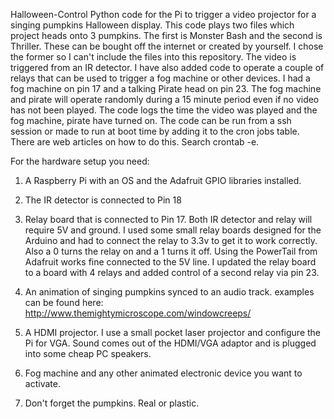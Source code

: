 Halloween-Control
Python code for the Pi to trigger a video projector for a singing pumpkins
Halloween display. This code plays two files which project heads onto 3 pumpkins.
The first is Monster Bash and the second is Thriller. These can be bought off the internet
or created by yourself. I chose the former so I can't include the files into this 
repository. The video is triggered from an IR detector. 
I have also added code to operate a couple of relays that can be used to trigger a fog 
machine or other devices. I had a fog machine on pin 17 and a talking Pirate head on pin 23. 
The fog machine and pirate will operate randomly during a 15 minute period even if no video has not been played.
The code logs the time the video was played and the fog machine, pirate have turned on.
The code can be run from a ssh session or made to run at boot time by adding it to  the cron jobs
table. There are web articles on how to do this. Search crontab -e.


For the hardware setup you need:

1) A Raspberry Pi with an OS and the Adafruit GPIO libraries installed. 

2) The IR detector is connected to Pin 18

3) Relay board that is connected to Pin 17. Both IR detector and relay will require
5V and ground. I used some small relay boards designed for the Arduino and had to 
connect the relay to 3.3v to get it to work correctly. Also a 0 turns the relay on and a 1
turns it off. Using the PowerTail from Adafruit works fine connected to the 5V line.
I updated the relay board to a board with 4 relays and added control of a second relay via pin 23.

4) An animation of  singing pumpkins synced to an audio track. examples can be found here: http://www.themightymicroscope.com/windowcreeps/

5) A HDMI projector. I use a small pocket laser  projector and configure the Pi for VGA. Sound comes
out of the HDMI/VGA adaptor and is plugged into some cheap PC speakers.

6) Fog machine and any other animated electronic device you want to activate.

7) Don't forget the pumpkins. Real or plastic. 
